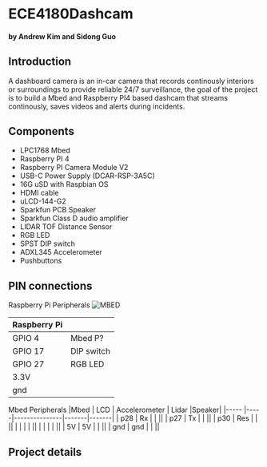 
# ECE4180Dashcam
#### by Andrew Kim and Sidong Guo

## Introduction
A dashboard camera is an in-car camera that records continously interiors or surroundings to provide reliable 24/7 surveillance, the goal of the project is to build a Mbed and Raspberry PI4 based dashcam that streams continously, saves videos and alerts during incidents. 

## Components
* LPC1768 Mbed 
* Raspberry PI 4 
* Raspberry PI Camera Module V2
* USB-C Power Supply (DCAR-RSP-3A5C)
* 16G uSD with Raspbian OS 
* HDMI cable
* uLCD-144-G2
* Sparkfun PCB Speaker 
* Sparkfun Class D audio amplifier 
* LIDAR TOF Distance Sensor
* RGB LED
* SPST DIP switch
* ADXL345 Accelerometer
* Pushbuttons 

## PIN connections
Raspberry Pi Peripherals 
![MBED](https://user-images.githubusercontent.com/82831509/116631723-8f6a7400-a923-11eb-97dc-e1964e7295b3.jpg)

|Raspberry Pi|      |
|------------|------|
|  GPIO 4    | Mbed P?| 
|  GPIO 17   | DIP switch |
|  GPIO 27   | RGB LED    |
| 3.3V       |      |
| gnd        |      |

Mbed Peripherals
|Mbed  | LCD | Accelerometer | Lidar |Speaker|
|----- |-----|---------------|-------|-------|
|  p28 | Rx  |               |       ||
|  p27 | Tx  |               |       ||
|  p30 | Res |               |       ||
|      |     |               |       ||
|      |     |               |       ||
| 5V   | 5V  |               |       ||
| gnd  | gnd |               |       ||

## Project details
